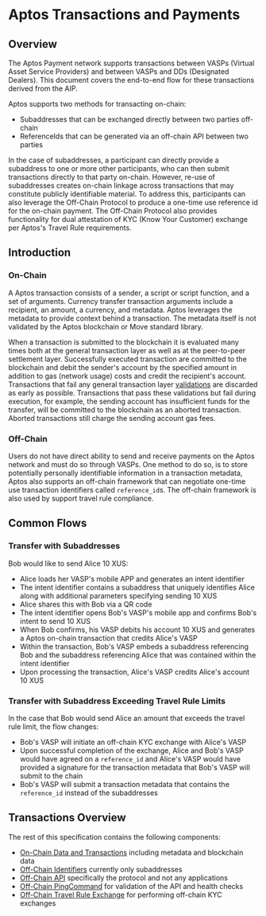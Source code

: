 # Aptos Transactions and Payments

## Overview

The Aptos Payment network supports transactions between VASPs (Virtual Asset Service Providers) and between VASPs and DDs (Designated Dealers). This document covers the end-to-end flow for these transactions derived from the AIP.

Aptos supports two methods for transacting on-chain:
* Subaddresses that can be exchanged directly between two parties off-chain
* ReferenceIds that can be generated via an off-chain API between two parties

In the case of subaddresses, a participant can directly provide a subaddress to one or more other participants, who can then submit transactions directly to that party on-chain. However, re-use of subaddresses creates on-chain linkage across transactions that may constitute publicly identifiable material. To address this, participants can also leverage the Off-Chain Protocol to produce a one-time use reference id for the on-chain payment. The Off-Chain Protocol also provides functionality for dual attestation of KYC (Know Your Customer) exchange per Aptos's Travel Rule requirements.

## Introduction

### On-Chain

A Aptos transaction consists of a sender, a script or script function, and a set of arguments. Currency transfer transaction arguments include a recipient, an amount, a currency, and metadata. Aptos leverages the metadata to provide context behind a transaction. The metadata itself is not validated by the Aptos blockchain or Move standard library.

When a transaction is submitted to the blockchain it is evaluated many times both at the general transaction layer as well as at the peer-to-peer settlement layer. Successfully executed transaction are committed to the blockchain and debit the sender's account by the specified amount in addition to gas (network usage) costs and credit the recipient's account. Transactions that fail any general transaction layer [validations](https://github.com/aptos-labs/aptos-core/tree/main/specifications/move_adapter#Validation) are discarded as early as possible. Transactions that pass these validations but fail during execution, for example, the sending account has insufficient funds for the transfer, will be committed to the blockchain as an aborted transaction. Aborted transactions still charge the sending account gas fees.

### Off-Chain

Users do not have direct ability to send and receive payments on the Aptos network and must do so through VASPs. One method to do so, is to store potentially personally identifiable information in a transaction metadata, Aptos also supports an off-chain framework that can negotiate one-time use transaction identifiers called `reference_id`s. The off-chain framework is also used by support travel rule compliance.

## Common Flows

### Transfer with Subaddresses

Bob would like to send Alice 10 XUS:
* Alice loads her VASP's mobile APP and generates an intent identifier
* The intent identifier contains a subaddress that uniquely identifies Alice along with additional parameters specifying sending 10 XUS
* Alice shares this with Bob via a QR code
* The intent identifier opens Bob's VASP's mobile app and confirms Bob's intent to send 10 XUS
* When Bob confirms, his VASP debits his account 10 XUS and generates a Aptos on-chain transaction that credits Alice's VASP
* Within the transaction, Bob's VASP embeds a subaddress referencing Bob and the subaddress referencing Alice that was contained within the intent identifier
* Upon processing the transaction, Alice's VASP credits Alice's account 10 XUS

### Transfer with Subaddress Exceeding Travel Rule Limits

In the case that Bob would send Alice an amount that exceeds the travel rule limit, the flow changes:

* Bob's VASP will initiate an off-chain KYC exchange with Alice's VASP
* Upon successful completion of the exchange, Alice and Bob's VASP would have agreed on a `reference_id` and Alice's VASP would have provided a signature for the transaction metadata that Bob's VASP will submit to the chain
* Bob's VASP will submit a transaction metadata that contains the `reference_id` instead of the subaddresses

## Transactions Overview

The rest of this specification contains the following components:
* [On-Chain Data and Transactions](onchain) including metadata and blockchain data
* [Off-Chain Identifiers](offchain-identity) currently only subaddresses
* [Off-Chain API](offchain-api) specifically the protocol and not any applications
* [Off-Chain PingCommand](ping-command) for validation of the API and health checks
* [Off-Chain Travel Rule Exchange](travel-rule) for performing off-chain KYC exchanges
